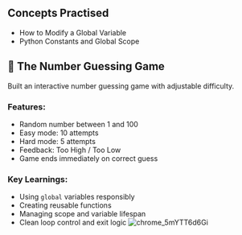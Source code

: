 ## Concepts Practised
- How to Modify a Global Variable
- Python Constants and Global Scope

## 🧠 The Number Guessing Game
Built an interactive number guessing game with adjustable difficulty.

### Features:
- Random number between 1 and 100
- Easy mode: 10 attempts
- Hard mode: 5 attempts
- Feedback: Too High / Too Low
- Game ends immediately on correct guess

### Key Learnings:
- Using `global` variables responsibly
- Creating reusable functions
- Managing scope and variable lifespan
- Clean loop control and exit logic
![chrome_5mYTT6d6Gi](https://github.com/user-attachments/assets/5b9d88af-489d-4d3c-88b5-d78d3eecef81)
